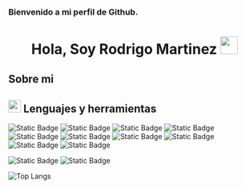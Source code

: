 ### Bienvenido a mi perfil de Github.
<h1 align='center'>
<b> Hola, Soy Rodrigo Martinez</b>
<img src="https://media.giphy.com/media/hvRJCLFzcasrR4ia7z/giphy.gif" width="35"></h1>
</h1>

## **Sobre mi**

## <img src="https://media2.giphy.com/media/QssGEmpkyEOhBCb7e1/giphy.gif?cid=ecf05e47a0n3gi1bfqntqmob8g9aid1oyj2wr3ds3mg700bl&rid=giphy.gif" width ="25">  <b>Lenguajes y herramientas</b>
 ![Static Badge](https://img.shields.io/badge/JavaScript-F7DF1E?style=for-the-badge&logo=JavaScript&labelColor=black)
  ![Static Badge](https://img.shields.io/badge/C%23-512BD4?style=for-the-badge&logo=csharp&logoColor=%23512BD4&labelColor=black)
 ![Static Badge](https://img.shields.io/badge/Html5-E34F26?style=for-the-badge&logo=html5&logoColor=%23E34F26&labelColor=black)
 ![Static Badge](https://img.shields.io/badge/bootstrap-%237952B3?style=for-the-badge&logo=bootstrap&logoColor=%237952B3&labelColor=black)
 ![Static Badge](https://img.shields.io/badge/teradata-%23F37440?style=for-the-badge&logo=teradata&logoColor=%23F37440&labelColor=black)
 ![Static Badge](https://img.shields.io/badge/microsoft_sql_server-%23CC2927?style=for-the-badge&logo=microsoftsqlserver&logoColor=%23CC2927&labelColor=black)
  ![Static Badge](https://img.shields.io/badge/Git-F05032?style=for-the-badge&logo=git&logoColor=%23F05032&labelColor=black)
 ![Static Badge](https://img.shields.io/badge/github-%23181717?style=for-the-badge&logo=github&logoColor=white&labelColor=black)
 ![Static Badge](https://img.shields.io/badge/gitlab-%23FC6D26?style=for-the-badge&logo=gitlab&logoColor=%23FC6D26&labelColor=black)
![Static Badge](https://img.shields.io/badge/sourcetree-%230052CC?style=for-the-badge&logo=sourcetree&logoColor=white&labelColor=black)

 ![Static Badge](https://img.shields.io/badge/Framework_--_Core-512BD4?style=for-the-badge&logo=dotnet&labelColor=black) ![Static Badge](https://img.shields.io/badge/nodejs-%235FA04E?style=for-the-badge&logo=nodedotjs&logoColor=%235FA04E&labelColor=black)

![Top Langs](https://github-readme-stats.vercel.app/api/top-langs/?username=Rodrigotmz&layout=compact)